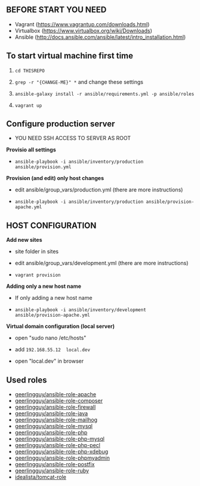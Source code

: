 ## BEFORE START YOU NEED ##
 * Vagrant (https://www.vagrantup.com/downloads.html)
 * Virtualbox (https://www.virtualbox.org/wiki/Downloads)
 * Ansible (http://docs.ansible.com/ansible/latest/intro_installation.html)








## To start virtual machine first time ##

 1. ``` cd THISREPO ```

 2. ``` grep -r "{CHANGE-ME}" * ``` and change these settings

 3. ``` ansible-galaxy install -r ansible/requirements.yml -p ansible/roles ```

 4. ``` vagrant up ```


## Configure production server ##
  * YOU NEED SSH ACCESS TO SERVER AS ROOT

**Provisio all settings**

* ``` ansible-playbook -i ansible/inventory/production ansible/provision.yml ```
  
  
**Provision (and edit) only host changes**

 * edit ansible/group_vars/production.yml (there are more instructions)

 * ``` ansible-playbook -i ansible/inventory/production ansible/provision-apache.yml ```
 
 
 

## HOST CONFIGURATION ##


**Add new sites**

 * site folder in sites

 * edit ansible/group_vars/development.yml (there are more instructions)

 * ``` vagrant provision ```


 **Adding only a new host name**

 * If only adding a new host name

 * ``` ansible-playbook -i ansible/inventory/development ansible/provision-apache.yml ```


**Virtual domain configuration (local server)**

 * open "sudo nano /etc/hosts"

 * add ``` 192.168.55.12  local.dev ```

 * open "local.dev" in browser
 
## Used roles ##
 
 * [geerlingguy/ansible-role-apache](https://github.com/geerlingguy/ansible-role-apache)
 * [geerlingguy/ansible-role-composer](https://github.com/geerlingguy/ansible-role-composer)
 * [geerlingguy/ansible-role-firewall](https://github.com/geerlingguy/ansible-role-firewall)
 * [geerlingguy/ansible-role-java](https://github.com/geerlingguy/ansible-role-java)
 * [geerlingguy/ansible-role-mailhog](https://github.com/geerlingguy/ansible-role-mailhog)
 * [geerlingguy/ansible-role-mysql](https://github.com/geerlingguy/ansible-role-mysql)
 * [geerlingguy/ansible-role-php](https://github.com/geerlingguy/ansible-role-php)
 * [geerlingguy/ansible-role-php-mysql](https://github.com/geerlingguy/ansible-role-php-mysql)
 * [geerlingguy/ansible-role-php-pecl](https://github.com/geerlingguy/ansible-role-php-pecl)
 * [geerlingguy/ansible-role-php-xdebug](https://github.com/geerlingguy/ansible-role-php-xdebug)
 * [geerlingguy/ansible-role-phpmyadmin](https://github.com/geerlingguy/ansible-role-phpmyadmin)
 * [geerlingguy/ansible-role-postfix](https://github.com/geerlingguy/ansible-role-postfix)
 * [geerlingguy/ansible-role-ruby](https://github.com/geerlingguy/ansible-role-ruby)
 * [idealista/tomcat-role](https://github.com/idealista/tomcat-role)
 
